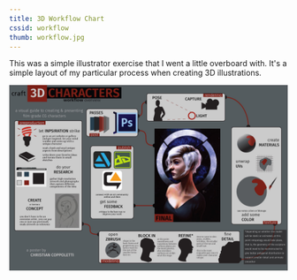 ```yaml
---
title: 3D Workflow Chart
cssid: workflow
thumb: workflow.jpg
---
```

This was a simple illustrator exercise that I went a little overboard with. It's a simple layout of my particular process when creating 3D illustrations.

![3D Illustration Workflow](/assets/img/workflow.jpg)
